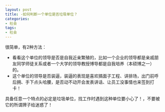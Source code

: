 ```yaml
---
layout: post
title: -如何判断一个单位是否垃圾单位？
categories:
- 社会
tags:
- 社会
---
```



很简单，有2种方法：
- 看看这个单位的领导是否是自我近亲繁殖的，比如一个企业的领导都是亲戚朋友同学师徒关系或者一个大学的领导教授博导都是自我培养（本硕博之一）的。
- 这个单位的领导是否装逼，装逼的表现是喜欢搞面子工程、讲排场，出门前呼后拥、手下点头哈腰，是否动不动开会发表讲话、让员工没事情也来签到打卡！

具备任意一个特点的必定是垃圾单位，找工作时遇到这种单位要小心了！，不要被它的所谓牌子给迷惑了！
